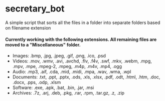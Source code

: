 # secretary_bot
A simple script that sorts all the files in a folder into separate folders based on filename extension

#### Currently working with the following extensions. All remaining files are moved to a "Miscellaneous" folder.
* Images: .bmp, .jpg, .jpeg, .gif, .png, .ico, .psd
* Videos: .mov, .wmv, .avi, .avchd, .flv, .f4v, .swf, .mkv, .webm, .mpg, .mpv, .mpe, .mpeg-2, .mpeg, .m4p, .m4v, .mp4, .ogg
* Audio: .mp3, .aif, .cda, .mid, .midi, .mpa, .wav, .wma, .wpl
* Documents: .txt, .ppt, .pptx, .ods, .xls, .xlsx, .pdf, .odt, .html, .htm, .doc, .docx, .pps, .odp, .xlsm
* Software: .exe, .apk, .bat, .bin, .jar, .msi
* Archives: .7z, .arj, .deb, .pkg, .rar, .rpm, .tar.gz, .z, .zip
